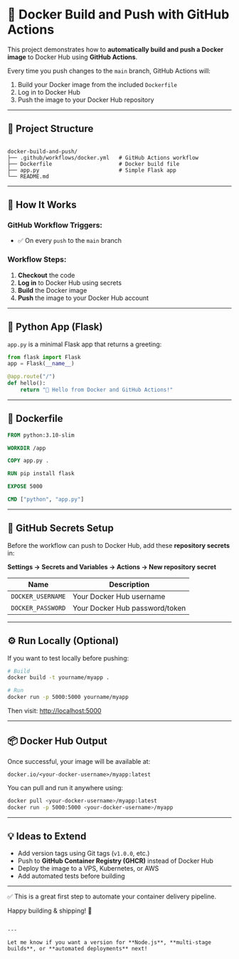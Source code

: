 
# 🐳 Docker Build and Push with GitHub Actions

This project demonstrates how to **automatically build and push a Docker image** to Docker Hub using **GitHub Actions**.

Every time you push changes to the `main` branch, GitHub Actions will:

1. Build your Docker image from the included `Dockerfile`
2. Log in to Docker Hub
3. Push the image to your Docker Hub repository

---

## 📁 Project Structure

```

docker-build-and-push/
├── .github/workflows/docker.yml   # GitHub Actions workflow
├── Dockerfile                     # Docker build file
├── app.py                         # Simple Flask app
└── README.md

````

---

## 🚀 How It Works

### GitHub Workflow Triggers:

- ✅ On every `push` to the `main` branch

### Workflow Steps:

1. **Checkout** the code
2. **Log in** to Docker Hub using secrets
3. **Build** the Docker image
4. **Push** the image to your Docker Hub account

---

## 🐍 Python App (Flask)

`app.py` is a minimal Flask app that returns a greeting:

```python
from flask import Flask
app = Flask(__name__)

@app.route("/")
def hello():
    return "👋 Hello from Docker and GitHub Actions!"
````

---

## 🐳 Dockerfile

```dockerfile
FROM python:3.10-slim

WORKDIR /app

COPY app.py .

RUN pip install flask

EXPOSE 5000

CMD ["python", "app.py"]
```

---

## 🔐 GitHub Secrets Setup

Before the workflow can push to Docker Hub, add these **repository secrets** in:

**Settings → Secrets and Variables → Actions → New repository secret**

| Name              | Description                    |
| ----------------- | ------------------------------ |
| `DOCKER_USERNAME` | Your Docker Hub username       |
| `DOCKER_PASSWORD` | Your Docker Hub password/token |

---

## ⚙️ Run Locally (Optional)

If you want to test locally before pushing:

```bash
# Build
docker build -t yourname/myapp .

# Run
docker run -p 5000:5000 yourname/myapp
```

Then visit: [http://localhost:5000](http://localhost:5000)

---

## 📦 Docker Hub Output

Once successful, your image will be available at:

```
docker.io/<your-docker-username>/myapp:latest
```

You can pull and run it anywhere using:

```bash
docker pull <your-docker-username>/myapp:latest
docker run -p 5000:5000 <your-docker-username>/myapp
```

---

## 💡 Ideas to Extend

* Add version tags using Git tags (`v1.0.0`, etc.)
* Push to **GitHub Container Registry (GHCR)** instead of Docker Hub
* Deploy the image to a VPS, Kubernetes, or AWS
* Add automated tests before building

---

✅ This is a great first step to automate your container delivery pipeline.

Happy building & shipping! 🚢

```

---

Let me know if you want a version for **Node.js**, **multi-stage builds**, or **automated deployments** next!
```
